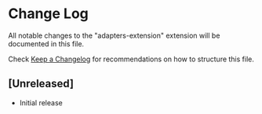 # Change Log
All notable changes to the "adapters-extension" extension will be documented in this file.

Check [Keep a Changelog](http://keepachangelog.com/) for recommendations on how to structure this file.

## [Unreleased]
- Initial release